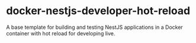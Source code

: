 # docker-nestjs-developer-hot-reload
A base template for building and testing NestJS applications in a Docker container with hot reload for developing live.
